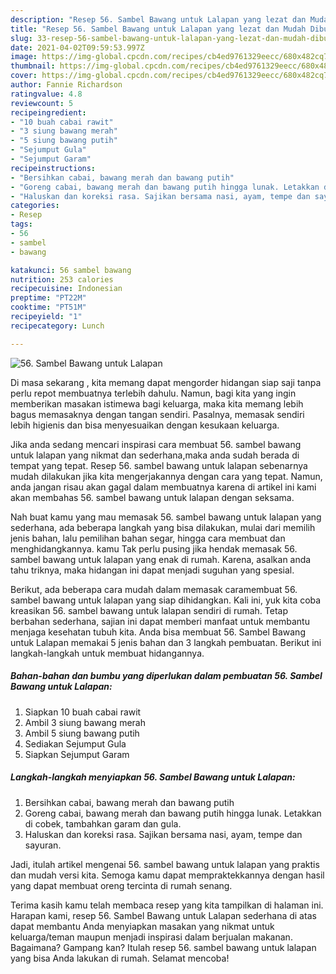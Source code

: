 ```yaml
---
description: "Resep 56. Sambel Bawang untuk Lalapan yang lezat dan Mudah Dibuat"
title: "Resep 56. Sambel Bawang untuk Lalapan yang lezat dan Mudah Dibuat"
slug: 33-resep-56-sambel-bawang-untuk-lalapan-yang-lezat-dan-mudah-dibuat
date: 2021-04-02T09:59:53.997Z
image: https://img-global.cpcdn.com/recipes/cb4ed9761329eecc/680x482cq70/56-sambel-bawang-untuk-lalapan-foto-resep-utama.jpg
thumbnail: https://img-global.cpcdn.com/recipes/cb4ed9761329eecc/680x482cq70/56-sambel-bawang-untuk-lalapan-foto-resep-utama.jpg
cover: https://img-global.cpcdn.com/recipes/cb4ed9761329eecc/680x482cq70/56-sambel-bawang-untuk-lalapan-foto-resep-utama.jpg
author: Fannie Richardson
ratingvalue: 4.8
reviewcount: 5
recipeingredient:
- "10 buah cabai rawit"
- "3 siung bawang merah"
- "5 siung bawang putih"
- "Sejumput Gula"
- "Sejumput Garam"
recipeinstructions:
- "Bersihkan cabai, bawang merah dan bawang putih"
- "Goreng cabai, bawang merah dan bawang putih hingga lunak. Letakkan di cobek, tambahkan garam dan gula."
- "Haluskan dan koreksi rasa. Sajikan bersama nasi, ayam, tempe dan sayuran."
categories:
- Resep
tags:
- 56
- sambel
- bawang

katakunci: 56 sambel bawang 
nutrition: 253 calories
recipecuisine: Indonesian
preptime: "PT22M"
cooktime: "PT51M"
recipeyield: "1"
recipecategory: Lunch

---
```



![56. Sambel Bawang untuk Lalapan](https://img-global.cpcdn.com/recipes/cb4ed9761329eecc/680x482cq70/56-sambel-bawang-untuk-lalapan-foto-resep-utama.jpg)

Di masa  sekarang , kita memang dapat mengorder hidangan siap saji tanpa perlu repot membuatnya terlebih dahulu. Namun, bagi kita yang ingin memberikan masakan istimewa bagi keluarga, maka kita memang lebih bagus memasaknya dengan tangan sendiri. Pasalnya, memasak sendiri lebih higienis dan bisa menyesuaikan dengan kesukaan keluarga.

Jika anda sedang mencari inspirasi cara membuat 56. sambel bawang untuk lalapan yang nikmat dan sederhana,maka anda sudah berada di tempat yang tepat. Resep 56. sambel bawang untuk lalapan  sebenarnya mudah dilakukan jika kita mengerjakannya dengan cara yang tepat. Namun, anda jangan risau akan gagal dalam membuatnya 
karena di artikel ini kami akan membahas 56. sambel bawang untuk lalapan dengan seksama.  



Nah buat kamu yang mau memasak 56. sambel bawang untuk lalapan yang sederhana, ada beberapa langkah yang bisa dilakukan, mulai dari memilih jenis bahan, lalu pemilihan bahan segar, hingga cara membuat dan menghidangkannya. kamu Tak perlu pusing jika hendak memasak 56. sambel bawang untuk lalapan yang enak di rumah. Karena, asalkan anda  tahu triknya, maka hidangan ini dapat menjadi suguhan yang spesial.

Berikut, ada beberapa cara mudah dalam memasak caramembuat 56. sambel bawang untuk lalapan yang siap dihidangkan. Kali ini, yuk kita coba kreasikan 56. sambel bawang untuk lalapan sendiri di rumah. Tetap berbahan sederhana, sajian ini dapat memberi manfaat untuk membantu menjaga kesehatan tubuh kita. Anda bisa membuat 56. Sambel Bawang untuk Lalapan memakai 5 jenis bahan dan 3 langkah pembuatan. Berikut ini langkah-langkah untuk membuat hidangannya.

<!--inarticleads1-->

##### Bahan-bahan dan bumbu yang diperlukan dalam pembuatan 56. Sambel Bawang untuk Lalapan:

1. Siapkan 10 buah cabai rawit
1. Ambil 3 siung bawang merah
1. Ambil 5 siung bawang putih
1. Sediakan Sejumput Gula
1. Siapkan Sejumput Garam




<!--inarticleads2-->

##### Langkah-langkah menyiapkan 56. Sambel Bawang untuk Lalapan:

1. Bersihkan cabai, bawang merah dan bawang putih
1. Goreng cabai, bawang merah dan bawang putih hingga lunak. Letakkan di cobek, tambahkan garam dan gula.
1. Haluskan dan koreksi rasa. Sajikan bersama nasi, ayam, tempe dan sayuran.




Jadi, itulah artikel mengenai  56. sambel bawang untuk lalapan  yang praktis dan mudah versi kita. Semoga kamu dapat mempraktekkannya dengan hasil yang dapat membuat oreng tercinta di rumah senang. 

Terima kasih kamu telah membaca resep yang kita tampilkan di halaman ini. Harapan kami, resep  56. Sambel Bawang untuk Lalapan sederhana di atas dapat membantu Anda menyiapkan masakan yang nikmat untuk keluarga/teman maupun menjadi inspirasi dalam berjualan makanan. Bagaimana? Gampang kan? Itulah resep 56. sambel bawang untuk lalapan yang bisa Anda lakukan di rumah. Selamat mencoba!

